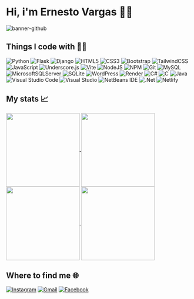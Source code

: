# Hi, i'm Ernesto Vargas 🤠🦇
![banner-github](https://github.com/xSarscov/xSarscov/assets/110932159/309c6142-2df4-4e89-9818-414ff6c989d3)

## Things I code with 👨‍💻
![Python](https://img.shields.io/badge/python-3670A0?style=for-the-badge&logo=python&logoColor=ffdd54)
![Flask](https://img.shields.io/badge/flask-%23000.svg?style=for-the-badge&logo=flask&logoColor=white)
![Django](https://img.shields.io/badge/django-%23092E20.svg?style=for-the-badge&logo=django&logoColor=white)
![HTML5](https://img.shields.io/badge/html5-%23E34F26.svg?style=for-the-badge&logo=html5&logoColor=white)
![CSS3](https://img.shields.io/badge/css3-%231572B6.svg?style=for-the-badge&logo=css3&logoColor=white)
![Bootstrap](https://img.shields.io/badge/bootstrap-%238511FA.svg?style=for-the-badge&logo=bootstrap&logoColor=white)
![TailwindCSS](https://img.shields.io/badge/tailwindcss-%2338B2AC.svg?style=for-the-badge&logo=tailwind-css&logoColor=white)
![JavaScript](https://img.shields.io/badge/javascript-%23323330.svg?style=for-the-badge&logo=javascript&logoColor=%23F7DF1E)
![Underscore.js](https://img.shields.io/badge/underscore%20js-0371B5?style=for-the-badge&logo=underscore.js&logoColor=white)
![Vite](https://img.shields.io/badge/vite-%23646CFF.svg?style=for-the-badge&logo=vite&logoColor=white)
![NodeJS](https://img.shields.io/badge/node.js-6DA55F?style=for-the-badge&logo=node.js&logoColor=white)
![NPM](https://img.shields.io/badge/NPM-%23CB3837.svg?style=for-the-badge&logo=npm&logoColor=white)
![Git](https://img.shields.io/badge/git-%23F05033.svg?style=for-the-badge&logo=git&logoColor=white)
![MySQL](https://img.shields.io/badge/mysql-%2300f.svg?style=for-the-badge&logo=mysql&logoColor=white)
![MicrosoftSQLServer](https://img.shields.io/badge/Microsoft%20SQL%20Server-CC2927?style=for-the-badge&logo=microsoft%20sql%20server&logoColor=white)
![SQLite](https://img.shields.io/badge/sqlite-%2307405e.svg?style=for-the-badge&logo=sqlite&logoColor=white)
![WordPress](https://img.shields.io/badge/WordPress-%23117AC9.svg?style=for-the-badge&logo=WordPress&logoColor=white)
![Render](https://img.shields.io/badge/Render-%46E3B7.svg?style=for-the-badge&logo=render&logoColor=white)
![C#](https://img.shields.io/badge/c%23-%23239120.svg?style=for-the-badge&logo=csharp&logoColor=white)
![C](https://img.shields.io/badge/c-%2300599C.svg?style=for-the-badge&logo=c&logoColor=white)
![Java](https://img.shields.io/badge/java-%23ED8B00.svg?style=for-the-badge&logo=openjdk&logoColor=white)
![Visual Studio Code](https://img.shields.io/badge/Visual%20Studio%20Code-0078d7.svg?style=for-the-badge&logo=visual-studio-code&logoColor=white)
![Visual Studio](https://img.shields.io/badge/Visual%20Studio-5C2D91.svg?style=for-the-badge&logo=visual-studio&logoColor=white)
![NetBeans IDE](https://img.shields.io/badge/NetBeansIDE-1B6AC6.svg?style=for-the-badge&logo=apache-netbeans-ide&logoColor=white)
![.Net](https://img.shields.io/badge/.NET-5C2D91?style=for-the-badge&logo=.net&logoColor=white)
![Netlify](https://img.shields.io/badge/netlify-%23000000.svg?style=for-the-badge&logo=netlify&logoColor=#00C7B7)

## My stats :chart_with_upwards_trend:
<a href="https://github.com/anuraghazra/github-readme-stats&theme=dark#gh-dark-mode-only">
  <img height=200 align="center" src="https://github-readme-stats.vercel.app/api/top-langs/?username=xSarscov&layout=donut&theme=dark#gh-dark-mode-only" />
  <img height=200 align="center" src="https://github-readme-stats.vercel.app/api?username=xSarscov&card_width=320&show_icons=true&theme=dark#gh-dark-mode-only" />
</a>
<a href="https://github.com/anuraghazra/github-readme-stats&theme=default#gh-light-mode-only">
  <img height=200 align="center" src="https://github-readme-stats.vercel.app/api/top-langs/?username=xSarscov&layout=donut&theme=default#gh-light-mode-only" />
  <img height=200 align="center" src="https://github-readme-stats.vercel.app/api?username=xSarscov&card_width=320&show_icons=true&theme=default#gh-light-mode-only" />
</a>

## Where to find me 🌐
[![Instagram](https://img.shields.io/badge/Instagram-%23E4405F.svg?style=for-the-badge&logo=Instagram&logoColor=white)](https://www.instagram.com/ernestox91/)
[![Gmail](https://img.shields.io/badge/Gmail-D14836?style=for-the-badge&logo=gmail&logoColor=white)](mailto:vargasernest7@.com)
[![Facebook](https://img.shields.io/badge/Facebook-%231877F2.svg?style=for-the-badge&logo=Facebook&logoColor=white)](https://www.facebook.com/Mr.Vargas.1903)



<!--
**xSarscov/xSarscov** is a ✨ _special_ ✨ repository because its `README.md` (this file) appears on your GitHub profile.

Here are some ideas to get you started:

- 🔭 I’m currently working on ...
- 🌱 I’m currently learning ...
- 👯 I’m looking to collaborate on ...
- 🤔 I’m looking for help with ...
- 💬 Ask me about ...
- 📫 How to reach me: ...
- 😄 Pronouns: ...
- ⚡ Fun fact: ...
-->
